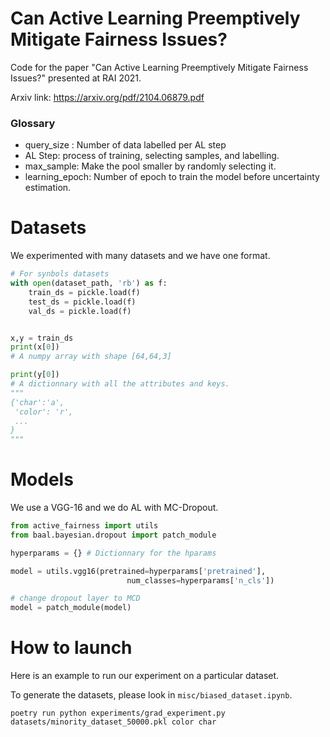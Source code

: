 # Can Active Learning Preemptively Mitigate Fairness Issues?

Code for the paper "Can Active Learning Preemptively Mitigate Fairness Issues?" presented at RAI 2021.

Arxiv link: https://arxiv.org/pdf/2104.06879.pdf

### Glossary

* query_size : Number of data labelled per AL step
* AL Step: process of training, selecting samples, and labelling.
* max_sample: Make the pool smaller by randomly selecting it.
* learning_epoch: Number of epoch to train the model before uncertainty estimation.


# Datasets

We experimented with many datasets and we have one format.

```python
# For synbols datasets
with open(dataset_path, 'rb') as f:
    train_ds = pickle.load(f)
    test_ds = pickle.load(f)
    val_ds = pickle.load(f)


x,y = train_ds
print(x[0])
# A numpy array with shape [64,64,3]

print(y[0])
# A dictionnary with all the attributes and keys.
"""
{'char':'a',
 'color': 'r',
 ...
}
"""
```

# Models

We use a VGG-16 and we do AL with MC-Dropout.

```python
from active_fairness import utils
from baal.bayesian.dropout import patch_module

hyperparams = {} # Dictionnary for the hparams

model = utils.vgg16(pretrained=hyperparams['pretrained'],
                          num_classes=hyperparams['n_cls'])

# change dropout layer to MCD
model = patch_module(model)
```

# How to launch

Here is an example to run our experiment on a particular dataset.

To generate the datasets, please look in `misc/biased_dataset.ipynb`.

`poetry run python experiments/grad_experiment.py datasets/minority_dataset_50000.pkl color char`
